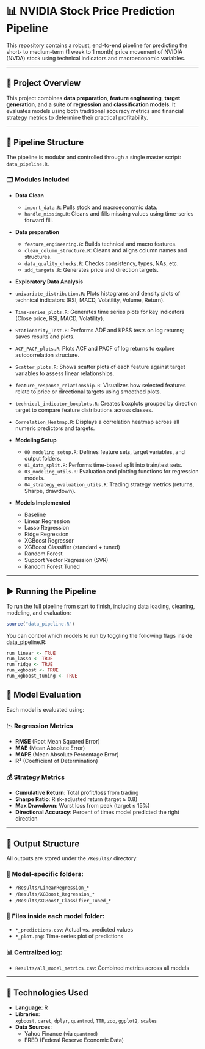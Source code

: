 # 📊 NVIDIA Stock Price Prediction Pipeline

This repository contains a robust, end-to-end pipeline for predicting the short- to medium-term (1 week to 1 month) price movement of NVIDIA (NVDA) stock using technical indicators and macroeconomic variables.

---

## 🚀 Project Overview

This project combines **data preparation**, **feature engineering**, **target generation**, and a suite of **regression** and **classification models**. It evaluates models using both traditional accuracy metrics and financial strategy metrics to determine their practical profitability.

---

## 🧱 Pipeline Structure

The pipeline is modular and controlled through a single master script: `data_pipeline.R`.

### 🗂️ Modules Included

- **Data Clean**
  - `import_data.R`: Pulls stock and macroeconomic data.
  - `handle_missing.R`: Cleans and fills missing values using time-series forward fill.
  
- **Data preparation**
  - `feature_engineering.R`: Builds technical and macro features.
  - `clean_column_structure.R`: Cleans and aligns column names and structures.
  - `data_quality_checks.R`: Checks consistency, types, NAs, etc.
  - `add_targets.R`: Generates price and direction targets.

- **Exploratory Data Analysis**

 - `univariate_distribution.R`: Plots histograms and density plots of technical indicators (RSI, MACD, Volatility, Volume, Return).
 - `Time-series_plots.R`: Generates time series plots for key indicators (Close price, RSI, MACD, Volatility).
 - `Stationarity_Test.R`: Performs ADF and KPSS tests on log returns; saves results and plots.
 - `ACF_PACF_plots.R`: Plots ACF and PACF of log returns to explore autocorrelation structure.
 - `Scatter_plots.R`: Shows scatter plots of each feature against target variables to assess linear relationships.
 - `feature_response_relationship.R`: Visualizes how selected features relate to price or directional targets using smoothed plots.
 - `technical_indicator_boxplots.R`: Creates boxplots grouped by direction target to compare feature distributions across classes.
 - `Correlation_Heatmap.R`: Displays a correlation heatmap across all numeric predictors and targets.

- **Modeling Setup**
  - `00_modeling_setup.R`: Defines feature sets, target variables, and output folders.
  - `01_data_split.R`: Performs time-based split into train/test sets.
  - `03_modeling_utils.R`: Evaluation and plotting functions for regression models.
  - `04_strategy_evaluation_utils.R`: Trading strategy metrics (returns, Sharpe, drawdown).

- **Models Implemented**
  - Baseline
  - Linear Regression
  - Lasso Regression
  - Ridge Regression
  - XGBoost Regressor
  - XGBoost Classifier (standard + tuned)
  - Random Forest
  - Support Vector Regression (SVR)
  - Random Forest Tuned

---

## ▶️ Running the Pipeline

To run the full pipeline from start to finish, including data loading, cleaning, modeling, and evaluation:

```r
source("data_pipeline.R")
```

You can control which models to run by toggling the following flags inside data_pipeline.R:

```r
run_linear <- TRUE
run_lasso <- TRUE
run_ridge <- TRUE
run_xgboost <- TRUE
run_xgboost_tuning <- TRUE
```
## 🧮 Model Evaluation

Each model is evaluated using:

### 📉 Regression Metrics

- **RMSE** (Root Mean Squared Error)  
- **MAE** (Mean Absolute Error)  
- **MAPE** (Mean Absolute Percentage Error)  
- **R²** (Coefficient of Determination)  

### 💰 Strategy Metrics

- **Cumulative Return**: Total profit/loss from trading  
- **Sharpe Ratio**: Risk-adjusted return (target ≥ 0.8)  
- **Max Drawdown**: Worst loss from peak (target ≤ 15%)  
- **Directional Accuracy**: Percent of times model predicted the right direction  

---

## 📁 Output Structure

All outputs are stored under the `/Results/` directory:

### 🔹 Model-specific folders:

- `/Results/LinearRegression_*`  
- `/Results/XGBoost_Regression_*`  
- `/Results/XGBoost_Classifier_Tuned_*`  

### 📄 Files inside each model folder:

- `*_predictions.csv`: Actual vs. predicted values  
- `*_plot.png`: Time-series plot of predictions  

### 📊 Centralized log:

- `Results/all_model_metrics.csv`: Combined metrics across all models  

---

## 📌 Technologies Used

- **Language**: R  
- **Libraries**:  
  `xgboost`, `caret`, `dplyr`, `quantmod`, `TTR`, `zoo`, `ggplot2`, `scales`  
- **Data Sources**:  
  - Yahoo Finance (via `quantmod`)  
  - FRED (Federal Reserve Economic Data)